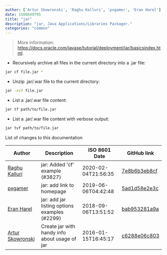 ```yaml
---
author: ['Artur Skowronski', 'Raghu Kalluri', 'pxgamer', 'Eran Harel']
date: 1580849795
title: "jar"
description: "jar, Java Applications/Libraries Packager."
categories: "common"
---
```

> More information: <https://docs.oracle.com/javase/tutorial/deployment/jar/basicsindex.html>.

- Recursively archive all files in the current directory into a .jar file:

```bash
jar cf file.jar *
```

- Unzip .jar/.war file to the current directory:

```bash
jar -xvf file.jar
```

- List a .jar/.war file content:

```bash
jar tf path/to/file.jar
```

- List a .jar/.war file content with verbose output:

```bash
jar tvf path/to/file.jar
```
List of changes to this documentation


Author | Description | ISO 8601 Date | GitHub link
------|-----|-----|-----
[Raghu Kalluri](mailto:raghu1kalluri@gmail.com) | jar: Added 'cf' example (#3827) | 2020-02-04T21:56:35 | [7e8b6b3eb8cf](https://github.com/tldr-pages/tldr/commit/7e8b6b3eb8cfabc932c864683480c0d8993a132f)
[pxgamer](mailto:owzie123@gmail.com) | jar: add link to homepage | 2019-06-06T04:42:48 | [5ad1d58e2e3c](https://github.com/tldr-pages/tldr/commit/5ad1d58e2e3c2a3634dbb567add6ce4224126c12)
[Eran Harel](mailto:harel.eran@gmail.com) | jar: add jar listing options examples (#2299) | 2018-09-06T13:51:52 | [bab953281a9a](https://github.com/tldr-pages/tldr/commit/bab953281a9a66ae62b9c7fdea6e8529cd6835e8)
[Artur Skowronski](mailto:articles.pl@gmail.com) | Create jar with handy info about usage of jar | 2016-01-15T16:45:17 | [c6288e06c803](https://github.com/tldr-pages/tldr/commit/c6288e06c8030e1e764a1dea15244680b7860b52)

